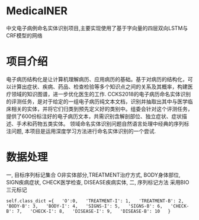 # MedicalNER
中文电子病例命名实体识别项目,主要实现使用了基于字向量的四层双向LSTM与CRF模型的网络

# 项目介绍

电子病历结构化是让计算机理解病历、应用病历的基础。基于对病历的结构化，可以计算出症状、疾病、药品、检查检验等多个知识点之间的关系及其概率，构建医疗领域的知识图谱，进一步优化医生的工作. CCKS2018的电子病历命名实体识别的评测任务，是对于给定的一组电子病历纯文本文档，识别并抽取出其中与医学临床相关的实体，并将它们归类到预先定义好的类别中。组委会针对这个评测任务，提供了600份标注好的电子病历文本，共需识别含解剖部位、独立症状、症状描述、手术和药物五类实体。 领域命名实体识别问题自然语言处理中经典的序列标注问题, 本项目是运用深度学习方法进行命名实体识别的一个尝试.

# 数据处理
一, 目标序列标记集合 O非实体部分,TREATMENT治疗方式, BODY身体部位, SIGN疾病症状, CHECK医学检查, DISEASE疾病实体, 二, 序列标记方法 采用BIO三元标记

`self.class_dict ={  
                 'O':0,  
                 'TREATMENT-I': 1,  
                 'TREATMENT-B': 2,  
                 'BODY-B': 3,  
                 'BODY-I': 4,  
                 'SIGNS-I': 5,  
                 'SIGNS-B': 6,  
                 'CHECK-B': 7,  
                 'CHECK-I': 8,  
                 'DISEASE-I': 9,  
                 'DISEASE-B': 10  
                }`
